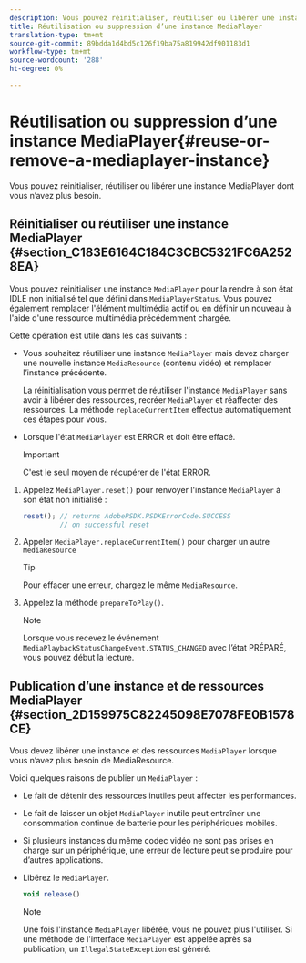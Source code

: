 ```yaml
---
description: Vous pouvez réinitialiser, réutiliser ou libérer une instance MediaPlayer dont vous n’avez plus besoin.
title: Réutilisation ou suppression d’une instance MediaPlayer
translation-type: tm+mt
source-git-commit: 89bdda1d4bd5c126f19ba75a819942df901183d1
workflow-type: tm+mt
source-wordcount: '288'
ht-degree: 0%

---
```



# Réutilisation ou suppression d’une instance MediaPlayer{#reuse-or-remove-a-mediaplayer-instance}

Vous pouvez réinitialiser, réutiliser ou libérer une instance MediaPlayer dont vous n’avez plus besoin.

## Réinitialiser ou réutiliser une instance MediaPlayer {#section_C183E6164C184C3CBC5321FC6A2528EA}

Vous pouvez réinitialiser une instance `MediaPlayer` pour la rendre à son état IDLE non initialisé tel que défini dans `MediaPlayerStatus`. Vous pouvez également remplacer l&#39;élément multimédia actif ou en définir un nouveau à l&#39;aide d&#39;une ressource multimédia précédemment chargée.

Cette opération est utile dans les cas suivants :

* Vous souhaitez réutiliser une instance `MediaPlayer` mais devez charger une nouvelle instance `MediaResource` (contenu vidéo) et remplacer l’instance précédente.

   La réinitialisation vous permet de réutiliser l&#39;instance `MediaPlayer` sans avoir à libérer des ressources, recréer `MediaPlayer` et réaffecter des ressources. La méthode `replaceCurrentItem` effectue automatiquement ces étapes pour vous.

* Lorsque l&#39;état `MediaPlayer` est ERROR et doit être effacé.

   >[!IMPORTANT]
   >
   >C&#39;est le seul moyen de récupérer de l&#39;état ERROR.

1. Appelez `MediaPlayer.reset()` pour renvoyer l&#39;instance `MediaPlayer` à son état non initialisé :

   ```js
   reset(); // returns AdobePSDK.PSDKErrorCode.SUCCESS 
            // on successful reset
   ```

1. Appeler `MediaPlayer.replaceCurrentItem()` pour charger un autre `MediaResource`

   >[!TIP]
   >
   >Pour effacer une erreur, chargez le même `MediaResource`.

1. Appelez la méthode `prepareToPlay()`.

   >[!NOTE]
   >
   >Lorsque vous recevez le événement `MediaPlaybackStatusChangeEvent.STATUS_CHANGED` avec l’état PRÉPARÉ, vous pouvez début la lecture.

## Publication d’une instance et de ressources MediaPlayer {#section_2D159975C82245098E7078FE0B1578CE}

Vous devez libérer une instance et des ressources `MediaPlayer` lorsque vous n’avez plus besoin de MediaResource.

Voici quelques raisons de publier un `MediaPlayer` :

* Le fait de détenir des ressources inutiles peut affecter les performances.
* Le fait de laisser un objet `MediaPlayer` inutile peut entraîner une consommation continue de batterie pour les périphériques mobiles.
* Si plusieurs instances du même codec vidéo ne sont pas prises en charge sur un périphérique, une erreur de lecture peut se produire pour d’autres applications.

* Libérez le `MediaPlayer`.

   ```js
   void release()
   ```

   >[!NOTE]
   >
   >Une fois l&#39;instance `MediaPlayer` libérée, vous ne pouvez plus l&#39;utiliser. Si une méthode de l&#39;interface `MediaPlayer` est appelée après sa publication, un `IllegalStateException` est généré.

